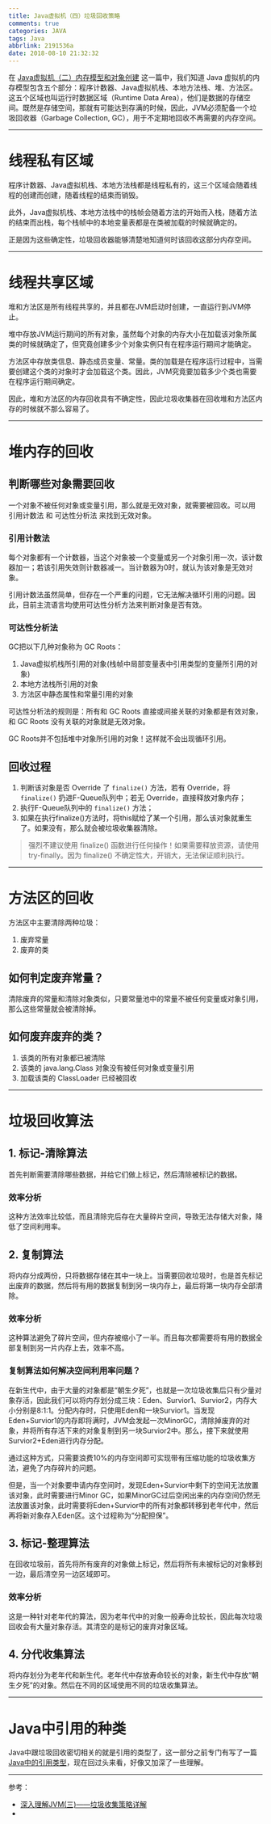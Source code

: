 ```yaml
---
title: Java虚拟机（四）垃圾回收策略
comments: true
categories: JAVA
tags: Java
abbrlink: 2191536a
date: 2018-08-10 21:32:32
---
```


在 [Java虚拟机（二）内存模型和对象创建](../post/7a1af8ce.html) 这一篇中，我们知道 Java 虚拟机的内存模型包含五个部分：程序计数器、Java虚拟机栈、本地方法栈、堆、方法区。这五个区域也叫运行时数据区域（Runtime Data Area），他们是数据的存储空间。既然是存储空间，那就有可能达到存满的时候，因此，JVM必须配备一个垃圾回收器（Garbage Collection, GC），用于不定期地回收不再需要的内存空间。


<!-- more -->

---

# 线程私有区域

程序计数器、Java虚拟机栈、本地方法栈都是线程私有的，这三个区域会随着线程的创建而创建，随着线程的结束而销毁。

此外，Java虚拟机栈、本地方法栈中的栈帧会随着方法的开始而入栈，随着方法的结束而出栈，每个栈帧中的本地变量表都是在类被加载的时候就确定的。

正是因为这些确定性，垃圾回收器能够清楚地知道何时该回收这部分内存空间。

---

# 线程共享区域

堆和方法区是所有线程共享的，并且都在JVM启动时创建，一直运行到JVM停止。

堆中存放JVM运行期间的所有对象，虽然每个对象的内存大小在加载该对象所属类的时候就确定了，但究竟创建多少个对象实例只有在程序运行期间才能确定。

方法区中存放类信息、静态成员变量、常量。类的加载是在程序运行过程中，当需要创建这个类的对象时才会加载这个类。因此，JVM究竟要加载多少个类也需要在程序运行期间确定。

因此，堆和方法区的内存回收具有不确定性，因此垃圾收集器在回收堆和方法区内存的时候就不那么容易了。

---

# 堆内存的回收

## 判断哪些对象需要回收

一个对象不被任何对象或变量引用，那么就是无效对象，就需要被回收。可以用 引用计数法 和 可达性分析法 来找到无效对象。

### 引用计数法

每个对象都有一个计数器，当这个对象被一个变量或另一个对象引用一次，该计数器加一；若该引用失效则计数器减一。当计数器为0时，就认为该对象是无效对象。

引用计数法虽然简单，但存在一个严重的问题，它无法解决循环引用的问题。因此，目前主流语言均使用可达性分析方法来判断对象是否有效。

### 可达性分析法

GC把以下几种对象称为 GC Roots：

1. Java虚拟机栈所引用的对象(栈帧中局部变量表中引用类型的变量所引用的对象)
2. 本地方法栈所引用的对象
3. 方法区中静态属性和常量引用的对象

可达性分析法的规则是：所有和 GC Roots 直接或间接关联的对象都是有效对象，和 GC Roots 没有关联的对象就是无效对象。

GC Roots并不包括堆中对象所引用的对象！这样就不会出现循环引用。

## 回收过程

1. 判断该对象是否 Override 了 `finalize()` 方法，若有 Override，将 `finalize()` 扔进F-Queue队列中；若无 Override，直接释放对象内存；
2. 执行F-Queue队列中的 `finalize()` 方法；
3. 如果在执行finalize()方法时，将this赋给了某一个引用，那么该对象就重生了。如果没有，那么就会被垃圾收集器清除。

> 强烈不建议使用 finalize() 函数进行任何操作！如果需要释放资源，请使用try-finally。因为 finalize() 不确定性大，开销大，无法保证顺利执行。

---

# 方法区的回收

方法区中主要清除两种垃圾：
1. 废弃常量
2. 废弃的类

## 如何判定废弃常量？

清除废弃的常量和清除对象类似，只要常量池中的常量不被任何变量或对象引用，那么这些常量就会被清除掉。

## 如何废弃废弃的类？

1. 该类的所有对象都已被清除
2. 该类的 java.lang.Class 对象没有被任何对象或变量引用
3. 加载该类的 ClassLoader 已经被回收

---

# 垃圾回收算法

## 1. 标记-清除算法

首先判断需要清除哪些数据，并给它们做上标记，然后清除被标记的数据。

### 效率分析

这种方法效率比较低，而且清除完后存在大量碎片空间，导致无法存储大对象，降低了空间利用率。

## 2. 复制算法

将内存分成两份，只将数据存储在其中一块上。当需要回收垃圾时，也是首先标记出废弃的数据，然后将有用的数据复制到另一块内存上，最后将第一块内存全部清除。

### 效率分析

这种算法避免了碎片空间，但内存被缩小了一半。而且每次都需要将有用的数据全部复制到另一片内存上去，效率不高。

### 复制算法如何解决空间利用率问题？

在新生代中，由于大量的对象都是“朝生夕死”，也就是一次垃圾收集后只有少量对象存活，因此我们可以将内存划分成三块：Eden、Survior1、Survior2，内存大小分别是8:1:1。分配内存时，只使用Eden和一块Survior1。当发现Eden+Survior1的内存即将满时，JVM会发起一次MinorGC，清除掉废弃的对象，并将所有存活下来的对象复制到另一块Survior2中。那么，接下来就使用Survior2+Eden进行内存分配。

通过这种方式，只需要浪费10%的内存空间即可实现带有压缩功能的垃圾收集方法，避免了内存碎片的问题。

但是，当一个对象要申请内存空间时，发现Eden+Survior中剩下的空间无法放置该对象，此时需要进行Minor GC，如果MinorGC过后空闲出来的内存空间仍然无法放置该对象，此时需要将Eden+Survior中的所有对象都转移到老年代中，然后再将新对象存入Eden区。这个过程称为“分配担保”。

## 3. 标记-整理算法

在回收垃圾前，首先将所有废弃的对象做上标记，然后将所有未被标记的对象移到一边，最后清空另一边区域即可。

### 效率分析

这是一种针对老年代的算法，因为老年代中的对象一般寿命比较长，因此每次垃圾回收会有大量对象存活。其清空的是标记的废弃对象区域。

## 4. 分代收集算法

将内存划分为老年代和新生代。老年代中存放寿命较长的对象，新生代中存放“朝生夕死”的对象。然后在不同的区域使用不同的垃圾收集算法。

---

# Java中引用的种类

Java中跟垃圾回收密切相关的就是引用的类型了，这一部分之前专门有写了一篇 [Java中的引用类型](../post/ae9388fa.html)，现在回过头来看，好像又加深了一些理解。

---

参考：

- [深入理解JVM(三)——垃圾收集策略详解](https://blog.csdn.net/u010425776/article/details/51189318)
-
